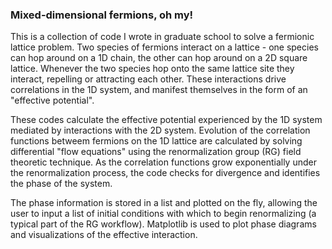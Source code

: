 ### Mixed-dimensional fermions, oh my!

This is a collection of code I wrote in graduate school to solve a 
fermionic lattice problem. Two species of fermions interact on a lattice -
one species can hop around on a 1D chain, the other can hop around on a 2D
square lattice. Whenever the two species hop onto the same lattice site
they interact, repelling or attracting each other. These interactions drive
correlations in the 1D system, and manifest themselves in the form of an
"effective potential".

These codes calculate the effective potential experienced by the 1D system
mediated by interactions with the 2D system. Evolution of the correlation
functions betweem fermions on the 1D lattice are calculated by solving 
differential "flow equations" using the renormalization group (RG) field 
theoretic technique. As the correlation functions grow exponentially under
the renormalization process, the code checks for divergence and identifies
the phase of the system. 

The phase information is stored in a list and
plotted on the fly, allowing the user to input a list of initial conditions
with which to begin renormalizing (a typical part of the RG workflow).
Matplotlib is used to plot phase diagrams and visualizations of the 
effective interaction.
